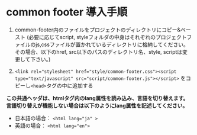 # common footer 導入手順

1. common-footer内のファイルをプロジェクトのディレクトリにコピー&ペースト
(必要に応じてscript, styleフォルダの中身はそれぞれのプロジェクトファイルのjs,cssファイルが置かれているディレクトリに格納してください。その場合、以下のhref, src以下のパスのディレクトリ名、style, scriptは変更して下さい。)

2. `<link rel="stylesheet" href="style/common-footer.css"><script type="text/javascript" src="script/common-footer.js"></script>` をコピーし`<head>`タグの中に追加する

**この共通ヘッダは、htmlタグ内のlang属性を読み込み、言語を切り替えます。言語切り替えが機能しない場合は以下のようにlang属性を記述してください。**
- 日本語の場合： `<html lang="ja" >`
- 英語の場合： `<html lang="en">`